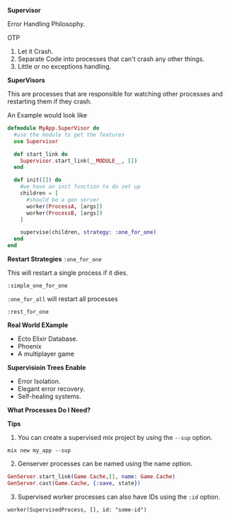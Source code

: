 **Supervisor**

Error Handling Philosophy.

OTP
1. Let it Crash.
2. Separate Code into processes that can't crash any other things.
3. Little or no exceptions handling.


**SuperVisors**

This are processes that are responsible for watching other processes and restarting them if they crash.

An Example would look like

```Elixir
defmodule MyApp.SuperVisor do
  #use the module to get the features
  use Supervisor

  def start_link do
    Supervisor.start_link(__MODULE__, [])
  end

  def init([]) do
    #we have an init function to do set up
    children = [
      #should be a gen server
      worker(ProcessA, [args])
      worker(ProcessB, [args])
    ]

    supervise(children, strategy: :one_for_one)
  end
end
```

**Restart Strategies**
`:one_for_one`

This will restart a single process if it dies.

`:simple_one_for_one`

`:one_for_all`
will restart all processes

`:rest_for_one`


**Real World EXample**

- Ecto Elixir Database.
- Phoenix
- A multiplayer game

**Supervisioin Trees Enable**

- Error Isolation.
- Elegant error recovery.
- Self-healing systems.

**What Processes Do I Need?**

**Tips**

1. You can create a supervised mix project by using the `--sup` option.

`mix new my_app --sup`

2. Genserver processes can be named using the name option.

```Elixir
GenServer.start_link(Game.Cache,[], name: Game.Cache)
GenServer.cast(Game.Cache, {:save, state})
```

3. Supervised worker processes can also have IDs using the `:id` option.

`worker(SupervisedProcess, [], id: "some-id")`
